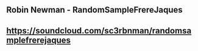 ## Robin Newman - RandomSampleFrereJaques

https://soundcloud.com/sc3rbnman/randomsamplefrerejaques
---
